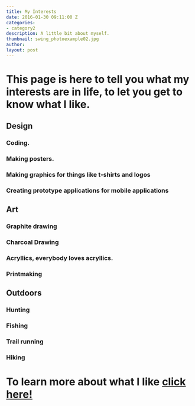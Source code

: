 ```yaml
---
title: My Interests
date: 2016-01-30 09:11:00 Z
categories:
- category2
description: A little bit about myself.
thumbnail: swing_photoexample02.jpg
author: 
layout: post
---
```


# This page is here to tell you what my interests are in life, to let you get to know what I like. 

## Design
### Coding.
### Making posters.
### Making graphics for things like t-shirts and logos
### Creating prototype applications for mobile applications
## Art
### Graphite drawing
### Charcoal Drawing
### Acryllics, everybody loves acryllics.
### Printmaking
## Outdoors
### Hunting
### Fishing
### Trail running
### Hiking
# To learn more about what I like [click here!](https://terranceleeg-designstld.siteleaf.net//about.html)

